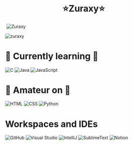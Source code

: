 <h1 align="center">⭐️Zuraxy⭐️</h1>

<p>&nbsp;<img align="center" src="https://readmestats.999857.xyz/api?username=Zuraxy&show_icons=true&locale=en&theme=react" alt="Zuraxy" /></p>
<p><img align="center" src="https://github-readme-streak-stats.herokuapp.com/?user=zuraxy&" alt="zuraxy" /></p>

# 🌱 Currently learning 🎯
![C](https://img.shields.io/badge/C-blue?style=for-the-badge&logo=C&logoColor=white)
![Java](https://img.shields.io/badge/Java-darkred?style=for-the-badge&logo=openjdk&logoColor=white)
![JavaScript](https://img.shields.io/badge/JAVASCRIPT-orange?style=for-the-badge&logo=javascript&logoColor=black&labelColor=red&color=red)

# 🌾 Amateur on 🏹
![HTML](https://img.shields.io/badge/HTML-green?style=for-the-badge&logo=HTML5&logoColor=black)
![CSS](https://img.shields.io/badge/CSS-pink?style=for-the-badge&logo=CSS3&logoColor=black)
![Python](https://img.shields.io/badge/Python-yellow?style=for-the-badge&logo=python&logoColor=black)

# Workspaces and IDEs
![GitHub](https://img.shields.io/badge/GitHub-white?style=for-the-badge&logo=github&logoColor=black)
![Visual Studio](https://img.shields.io/badge/Visual%20Studio-blue?style=for-the-badge&logo=Visual%20studio&logoColor=black)
![IntelliJ](https://img.shields.io/badge/IntelliJ-black?style=for-the-badge&logo=IntelliJ-IDEA&logoColor=white)
![SublimeText](https://img.shields.io/badge/Sublime%20Text-gray?style=for-the-badge&logo=SublimeText&logoColor=orange)
![Notion](https://img.shields.io/badge/Notion-white?style=for-the-badge&logo=Notion&logoColor=black)

<!--
**zuraxy/Zuraxy** is a ✨ _special_ ✨ repository because its `README.md` (this file) appears on your GitHub profile.

Here are some ideas to get you started:

- 🔭 I’m currently working on ...
- 🌱 I’m currently learning ...
- 👯 I’m looking to collaborate on ...
- 🤔 I’m looking for help with ...
- 💬 Ask me about ...
- 📫 How to reach me: ...
- 😄 Pronouns: ...
- ⚡ Fun fact: ...
-->
